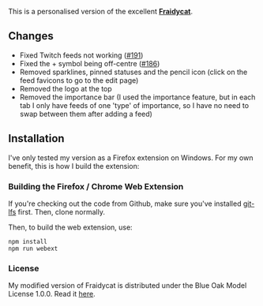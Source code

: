 This is a personalised version of the excellent [**Fraidycat**](https://github.com/kickscondor/fraidycat).

## Changes

* Fixed Twitch feeds not working ([#191](https://github.com/kickscondor/fraidycat/issues/191))
* Fixed the + symbol being off-centre ([#186](https://github.com/kickscondor/fraidycat/pull/186))
* Removed sparklines, pinned statuses and the pencil icon (click on the feed favicons to go to the edit page)
* Removed the logo at the top
* Removed the importance bar (I used the importance feature, but in each tab I only have feeds of one 'type' of importance, so I have no need to swap between them after adding a feed)

## Installation

I've only tested my version as a Firefox extension on Windows. For my own benefit, this is how I build the extension:

### Building the Firefox / Chrome Web Extension

If you're checking out the code from Github, make sure you've installed
[git-lfs](https://git-lfs.github.com) first. Then, clone normally.

Then, to build the web extension, use:

    npm install
    npm run webext

### License

My modified version of Fraidycat is distributed under the Blue Oak Model License 1.0.0.
Read it [here](LICENSE.md).
